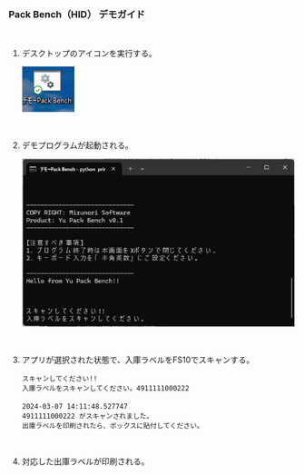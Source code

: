 ### Pack Bench（HID） デモガイド

</br>

1. デスクトップのアイコンを実行する。

    ![alt text](image.png)

    </br>

1. デモプログラムが起動される。
    
    ![alt text](image-1.png)

    </br>

1. アプリが選択された状態で、入庫ラベルをFS10でスキャンする。

    ```
    スキャンしてください!!
    入庫ラベルをスキャンしてください。4911111000222

    2024-03-07 14:11:48.527747
    4911111000222 がスキャンされました。
    出庫ラベルを印刷されたら、ボックスに貼付してください。
    ```
    </br>

1. 対応した出庫ラベルが印刷される。

    </br>
